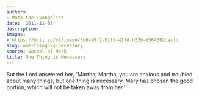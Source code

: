 ```yaml
---
authors:
- Mark the Evangelist
date: '2011-11-03'
description: ''
images:
- https://hcti.io/v1/image/5b0499f2-91f9-417d-b52b-0564592dacfd
slug: one-thing-is-necessary
source: Gospel of Mark
title: One Thing is Necessary
---
```


But the Lord answered her, 'Martha, Martha, you are anxious and troubled about many things, but one thing is necessary. Mary has chosen the good portion, which will not be taken away from her.'